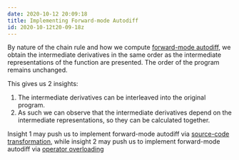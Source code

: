 ```yaml
---
date: 2020-10-12 20:09:18
title: Implementing Forward-mode Autodiff 
id: 2020-10-12t20-09-18z
---
```


By nature of the chain rule and how we compute [forward-mode
autodiff](./2020-10-08t15-33-40z.md), we obtain the intermediate derivatives in
the same order as the intermediate representations of the function are
presented. The order of the program remains unchanged. 

This gives us 2 insights:

1. The intermediate derivatives can be interleaved into the original program.
2. As such we can observe that the intermediate derivatives depend on the
   intermediate representations, so they can be calculated together.

Insight 1 may push us to implement forward-mode autodiff via 
[source-code transformation](./2020-10-09t14-24-36z.md), while insight 2 may 
push us to implement forward-mode autodiff via 
[operator overloading](./2020-10-09t14-22-09z.md)
